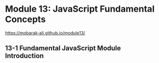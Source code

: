 # Module 13: JavaScript Fundamental Concepts
https://mobarak-ali.github.io/module13/


## 13-1 Fundamental JavaScript Module Introduction

